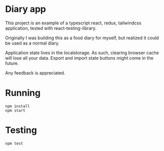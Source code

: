 # Diary app

This project is an example of a typescript react, redux, tailwindcss application, tested with react-testing-library.

Originally I was building this as a food diary for myself, but realized it could be used as a normal diary.

Application state lives in the localstorage. As such, clearing browser cache will lose all your data. Export and import state buttons might come in the future.

Any feedback is appreciated.

# Running
```
npm install
npm start
```

# Testing

```
npm test
```
